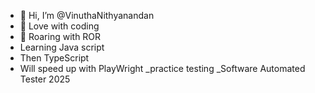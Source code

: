 - 👋 Hi, I’m @VinuthaNithyanandan
- 👀 Love with coding
- 🌱 Roaring with ROR
- Learning Java script
- Then TypeScript
- Will speed up with PlayWright
_practice testing
_Software Automated Tester 2025
